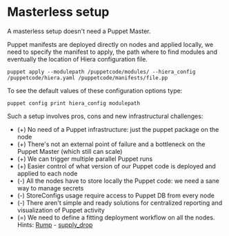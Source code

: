 # Masterless setup

A masterless setup doesn't need a Puppet Master.

Puppet manifests are deployed directly on nodes and applied locally, we need to specify the manifest to apply, the path where to find modules and eventually the location of Hiera configuration file.

    puppet apply --modulepath /puppetcode/modules/ --hiera_config /puppetcode/hiera.yaml /puppetcode/manifests/file.pp

To see the default values of these configuration options type:

    puppet config print hiera_config modulepath

Such a setup involves pros, cons and new infrastructural challenges:

  - (+) No need of a Puppet infrastructure: just the puppet package on the node
  - (+) There's not an external point of failure and a bottleneck on the Puppet Master (which still can scale)
  - (+) We can trigger multiple parallel Puppet runs
  - (+) Easier control of what version of our Puppet code is deployed and applied to each node 
  - (-) All the nodes have to store locally the Puppet code: we need a sane way to manage secrets
  - (-) StoreConfigs usage require access to Puppet DB from every node
  - (-) There aren't simple and ready solutions for centralized reporting and visualization of Puppet activity
  - (=) We need to define a fitting deployment workflow on all the nodes. Hints: [Rump](https://github.com/railsmachine/rump) - [supply_drop](https://github.com/pitluga/supply_drop)
